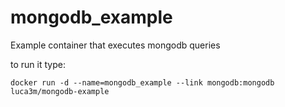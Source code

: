 # mongodb_example
Example container that executes mongodb queries

to run it type:

```
docker run -d --name=mongodb_example --link mongodb:mongodb luca3m/mongodb-example
```

